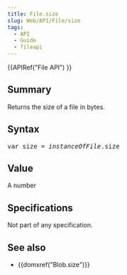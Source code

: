 ```yaml
---
title: File.size
slug: Web/API/File/size
tags:
  - API
  - Guide
  - fileapi
---
```

<p>{{APIRef("File API") }}</p>

<h2 id="Summary">Summary</h2>

<p>Returns the size of a file in bytes.</p>

<h2 id="Syntax">Syntax</h2>

<pre>var size = <em>instanceOfFile</em>.size</pre>

<h2 id="Value">Value</h2>

<p>A number</p>

<h2 id="Specifications">Specifications</h2>

<p>Not part of any specification.</p>

<h2 id="See_also">See also</h2>

<ul>
 <li>{{domxref("Blob.size")}}</li>
</ul>
